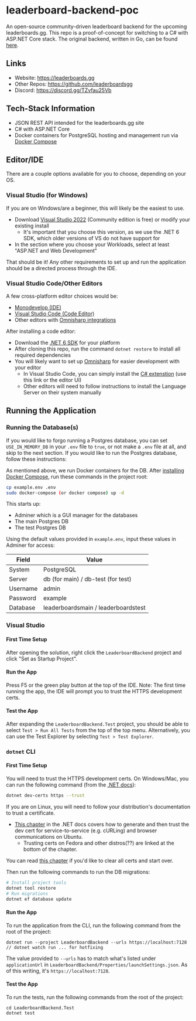 # leaderboard-backend-poc

An open-source community-driven leaderboard backend for the upcoming leaderboards.gg.
This repo is a proof-of-concept for switching to a C# with ASP.NET Core stack. The original backend, written in Go, can be found [here](https://github.com/leaderboardsgg/leaderboard-backend-go).

## Links
- Website: https://leaderboards.gg
- Other Repos: https://github.com/leaderboardsgg
- Discord: https://discord.gg/TZvfau25Vb

## Tech-Stack Information

* JSON REST API intended for the leaderboards.gg site
* C# with ASP.NET Core
* Docker containers for PostgreSQL hosting and management run via [Docker Compose](https://docs.docker.com/compose/install/)

## Editor/IDE

There are a couple options available for you to choose, depending on your OS.

### Visual Studio (for Windows)

If you are on Windows/are a beginner, this will likely be the easiest to use.

* Download [Visual Studio 2022](https://visualstudio.microsoft.com/vs/) (Community edition is free) or modify your existing install
  * It's important that you choose this version, as we use the .NET 6 SDK, which older versions of VS do not have support for
* In the section where you choose your Workloads, select at least "ASP.NET and Web Development"

That should be it! Any other requirements to set up and run the application should be a directed process through the IDE.

### Visual Studio Code/Other Editors

A few cross-platform editor choices would be:

* [Monodevelop (IDE)](https://www.monodevelop.com)
* [Visual Studio Code (Code Editor)](https://code.visualstudio.com/Download)
* Other editors with [Omnisharp integrations](http://www.omnisharp.net/#integrations)

After installing a code editor:

* Download the [.NET 6 SDK](https://dotnet.microsoft.com/en-us/download/dotnet/6.0) for your platform
* After cloning this repo, run the command `dotnet restore` to install all required dependencies
* You will likely want to set up [Omnisharp](http://www.omnisharp.net/) for easier development with your editor
	* In Visual Studio Code, you can simply install the [C# extenstion](https://github.com/OmniSharp/omnisharp-vscode) (use this link or the editor UI)
	* Other editors will need to follow instructions to install the Language Server on their system manually

## Running the Application

### Running the Database(s)

If you would like to forgo running a Postgres database, you can set `USE_IN_MEMORY_DB` in your `.env` file to `true`, or not make a `.env` file at all, and skip to the next section. If you would like to run the Postgres database, follow these instructions:

As mentioned above, we run Docker containers for the DB. After [installing Docker Compose](https://docs.docker.com/compose/install/), run these commands in the project root:

```bash
cp example.env .env
sudo docker-compose (or docker compose) up -d
```

This starts up:
- Adminer which is a GUI manager for the databases
- The main Postgres DB
- The test Postgres DB

Using the default values provided in `example.env`, input these values in Adminer for access:

| Field | Value |
| --- | --- |
| System | PostgreSQL |
| Server | db (for main) / db-test (for test) |
| Username | admin |
| Password | example |
| Database | leaderboardsmain / leaderboardstest |

### Visual Studio

#### First Time Setup

After opening the solution, right click the `LeaderboardBackend` project and click "Set as Startup Project".

#### Run the App

Press F5 or the green play button at the top of the IDE.
Note: The first time running the app, the IDE will prompt you to trust the HTTPS development certs.

#### Test the App

After expanding the `LeaderboardBackend.Test` project, you should be able to select `Test > Run All Tests` from the top of the top menu. Alternatively, you can use the Test Explorer by selecting `Test > Test Explorer`.

### `dotnet` CLI

#### First Time Setup

You will need to trust the HTTPS development certs.
On Windows/Mac, you can run the following command (from the [.NET docs](https://docs.microsoft.com/en-us/dotnet/core/additional-tools/self-signed-certificates-guide#create-a-self-signed-certificate)):

```bash
dotnet dev-certs https --trust
```

If you are on Linux, you will need to follow your distribution's documentation to trust a certificate.

* [This chapter](https://docs.microsoft.com/en-us/aspnet/core/security/enforcing-ssl?view=aspnetcore-6.0&tabs=visual-studio#trust-https-certificate-on-linux) in the .NET docs covers how to generate and then trust the dev cert for service-to-service (e.g. cURLing) and browser communications on Ubuntu.
  * Trusting certs on Fedora and other distros(??) are linked at the bottom of the chapter.

You can read [this chapter](https://docs.microsoft.com/en-us/dotnet/core/additional-tools/self-signed-certificates-guide#clean-up) if you'd like to clear all certs and start over.

Then run the following commands to run the DB migrations:

```bash
# Install project tools
dotnet tool restore
# Run migrations
dotnet ef database update
```

#### Run the App

To run the application from the CLI, run the following command from the root of the project:

```
dotnet run --project LeaderboardBackend --urls https://localhost:7128 // dotnet watch run ... for hotfixing
```

The value provided to `--urls` has to match what's listed under `applicationUrl` in `LeaderboardBackend/Properties/launchSettings.json`. As of this writing, it's `https://localhost:7128`.

#### Test the App

To run the tests, run the following commands from the root of the project:

```
cd LeaderboardBackend.Test
dotnet test
```

